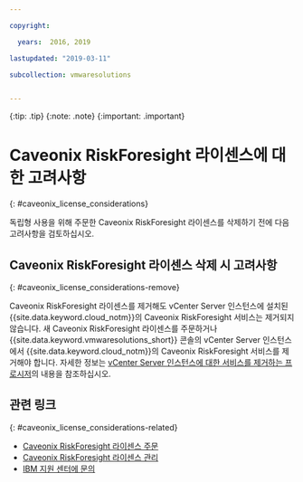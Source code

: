 ```yaml
---

copyright:

  years:  2016, 2019

lastupdated: "2019-03-11"

subcollection: vmwaresolutions


---
```


{:tip: .tip}
{:note: .note}
{:important: .important}

# Caveonix RiskForesight 라이센스에 대한 고려사항
{: #caveonix_license_considerations}

독립형 사용을 위해 주문한 Caveonix RiskForesight 라이센스를 삭제하기 전에 다음 고려사항을 검토하십시오.

## Caveonix RiskForesight 라이센스 삭제 시 고려사항
{: #caveonix_license_considerations-remove}

Caveonix RiskForesight 라이센스를 제거해도 vCenter Server 인스턴스에 설치된 {{site.data.keyword.cloud_notm}}의 Caveonix RiskForesight 서비스는 제거되지 않습니다. 새 Caveonix RiskForesight 라이센스를 주문하거나 {{site.data.keyword.vmwaresolutions_short}} 콘솔의 vCenter Server 인스턴스에서 {{site.data.keyword.cloud_notm}}의 Caveonix RiskForesight 서비스를 제거해야 합니다. 자세한 정보는 [vCenter Server 인스턴스에 대한 서비스를 제거하는 프로시저](/docs/services/vmwaresolutions/vcenter?topic=vmware-solutions-vc_addingremovingservices-removing-procedure)의 내용을 참조하십시오.

## 관련 링크
{: #caveonix_license_considerations-related}

* [Caveonix RiskForesight 라이센스 주문](/docs/services/vmwaresolutions/services?topic=vmware-solutions-caveonix_license_ordering)
* [Caveonix RiskForesight 라이센스 관리](/docs/services/vmwaresolutions/services?topic=vmware-solutions-caveonix_license_managing)
* [IBM 지원 센터에 문의](/docs/services/vmwaresolutions/vmonic?topic=vmware-solutions-trbl_support)
